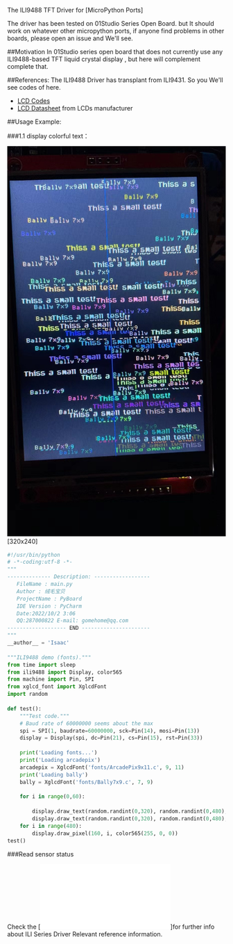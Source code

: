 The ILI9488 TFT Driver for [MicroPython Ports]

The driver has been tested on 01Studio Series Open Board. but It should work on whatever other micropython ports, if anyone find problems in other boards, please open an issue and We'll see.

##Motivation
In 01Studio series open board that does not currently use any ILI9488-based TFT liquid crystal display , but here will complement complete that.

##References:
The ILI9488 Driver has transplant from ILI9431. So you We'll see codes of here.
* [LCD Codes](https://github.com/adafruit/Adafruit_Python_ILI9341/blob/master/Adafruit_ILI9341/ILI9341.py)
* [LCD Datasheet](http://www.lcdwiki.com/zh/3.5inch_SPI_Module_ILI9488_SKU:MSP3520) from LCDs manufacturer

##Usage Example:

###1.1 display colorful text：

![Display Colors Text](src/img/screen.jpg)[320x240]

```python
#!/usr/bin/python
# -*-coding:utf-8 -*-
"""
-------------- Description: ------------------
   FileName : main.py
   Author : 绒毛宝贝
   ProjectName : PyBoard
   IDE Version : PyCharm
   Date:2022/10/2 3:06
   QQ:287000822 E-mail: gomehome@qq.com
------------------- END ----------------------
"""
__author__ = 'Isaac'

"""ILI9488 demo (fonts)."""
from time import sleep
from ili9488 import Display, color565
from machine import Pin, SPI
from xglcd_font import XglcdFont
import random

def test():
    """Test code."""
    # Baud rate of 60000000 seems about the max
    spi = SPI(1, baudrate=60000000, sck=Pin(14), mosi=Pin(13))
    display = Display(spi, dc=Pin(21), cs=Pin(15), rst=Pin(33))

    print('Loading fonts...')
    print('Loading arcadepix')
    arcadepix = XglcdFont('fonts/ArcadePix9x11.c', 9, 11)
    print('Loading bally')
    bally = XglcdFont('fonts/Bally7x9.c', 7, 9)
    
    for i in range(0,60):
        
        display.draw_text(random.randint(0,320), random.randint(0,480), 'This''s a small test!', arcadepix, color565(random.randint(0,255), random.randint(0,255), random.randint(0,255)))
        display.draw_text(random.randint(0,320), random.randint(0,480), 'Bally 7x9', bally, color565(random.randint(0,255), random.randint(0,255), random.randint(0,255)))
    for i in range(480):
        display.draw_pixel(160, i, color565(255, 0, 0))
test()

```

###Read sensor status

Check the [![ILI9488-DataSheet](src/chip_docs/ILI9488-DataSheet_100.pdf)]for further info about ILI Series Driver Relevant reference information.
